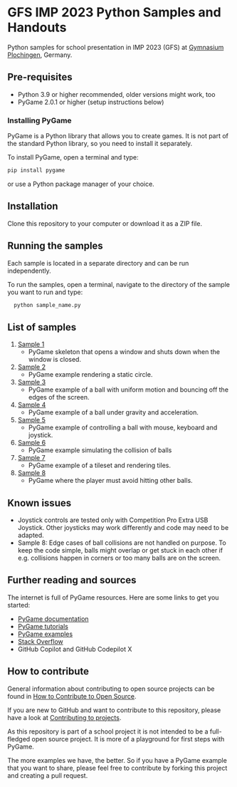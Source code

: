 # GFS IMP 2023 Python Samples and Handouts

Python samples for school presentation in IMP 2023 (GFS) at [Gymnasium Plochingen](https://www.gymnasiumplochingen.de), Germany. 

## Pre-requisites

- Python 3.9 or higher recommended, older versions might work, too
- PyGame 2.0.1 or higher (setup instructions below)

### Installing PyGame

PyGame is a Python library that allows you to create games. 
It is not part of the standard Python library, so you need to install it separately.

To install PyGame, open a terminal and type:

```bash
pip install pygame
```

or use a Python package manager of your choice.


## Installation

Clone this repository to your computer or download it as a ZIP file.

## Running the samples

Each sample is located in a separate directory and can be run independently.

To run the samples, open a terminal, navigate to the directory of the sample you want to run and type:

```bash
  python sample_name.py
```

## List of samples

1. [Sample 1](01_sample/README.md)
   - PyGame skeleton that opens a window and shuts down when the window is closed.
2. [Sample 2](02_sample/README.md)
   - PyGame example rendering a static circle.
3. [Sample 3](03_sample/README.md)
   - PyGame example of a ball with uniform motion and bouncing off the edges of the screen.
4. [Sample 4](04_sample/README.md)
   - PyGame example of a ball under gravity and acceleration.
5. [Sample 5](05_sample/README.md)
   - PyGame example of controlling a ball with mouse, keyboard and joystick.
6. [Sample 6](06_sample/README.md)
   - PyGame example simulating the collision of balls
7. [Sample 7](07_sample/README.md)
    - PyGame example of a tileset and rendering tiles.
8. [Sample 8](08_sample/README.md)
    - PyGame where the player must avoid hitting other balls.

## Known issues

- Joystick controls are tested only with Competition Pro Extra USB Joystick. Other joysticks may work differently and code may need to be adapted.
- Sample 8: Edge cases of ball collisions are not handled on purpose. To keep the code simple, balls might overlap or get stuck in each other if e.g. collisions happen in corners or too many balls are on the screen.

## Further reading and sources

The internet is full of PyGame resources. Here are some links to get you started:

- [PyGame documentation](https://www.pygame.org/docs/)
- [PyGame tutorials](https://www.pygame.org/wiki/tutorials)
- [PyGame examples](https://www.pygame.org/tags/example)
- [Stack Overflow](https://stackoverflow.com/questions/tagged/pygame)
- GitHub Copilot and GitHub Codepilot X

## How to contribute

General information about contributing to open source projects can be found in [How to Contribute to Open Source](https://opensource.guide/how-to-contribute/).

If you are new to GitHub and want to contribute to this repository, please have a look at [Contributing to projects](https://docs.github.com/en/get-started/quickstart/contributing-to-projects).

As this repository is part of a school project it is not intended to be a full-fledged open source project. It is more of a playground for first steps with PyGame.

The more examples we have, the better. So if you have a PyGame example that you want to share, please feel free to contribute by forking this project and creating a pull request.



